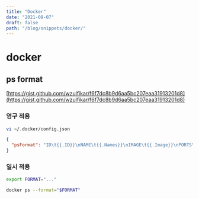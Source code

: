 ```yaml
---
title: "Docker"
date: "2021-09-07"
draft: false
path: "/blog/snippets/docker/"
---
```


# docker

## ps format
[https://gist.github.com/wzulfikar/f6f7dc8b9d6aa5bc207eaa31913201d8](https://gist.github.com/wzulfikar/f6f7dc8b9d6aa5bc207eaa31913201d8)


### 영구 적용

```bash
vi ~/.docker/config.json
```

```json
{
  "psFormat": "ID\t{{.ID}}\nNAME\t{{.Names}}\nIMAGE\t{{.Image}}\nPORTS\t{{.Ports}}\nCOMMAND\t{{.Command}}\nCREATED\t{{.CreatedAt}}\nSTATUS\t{{.Status}}\n"
}
```

### 일시 적용
```bash
export FORMAT="..."

docker ps --format="$FORMAT"
```
